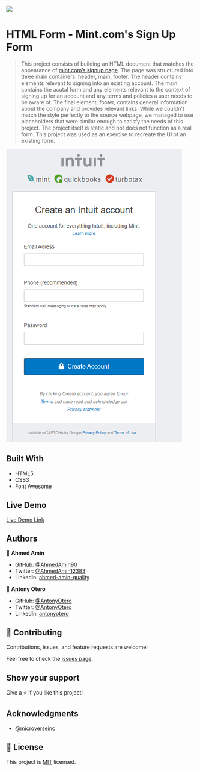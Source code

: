 ![](https://img.shields.io/badge/Microverse-blueviolet)

# HTML Form - Mint.com's Sign Up Form

> This project consists of building an HTML document that matches the appearance of [mint.com’s signup page](https://accounts.intuit.com/signup.html). The page was structured into three main containers: header, main, footer. The header contains elements relevant to signing into an existing account. The main contains the acutal form and any elements relevant to the context of signing up for an account and any terms and policies a user needs to be aware of. The final element, footer, contains general information about the company and provides relevant links. While we couldn't match the style perfectly to the source webpage, we managed to use placeholders that were similar enough to satisfy the needs of this project. The project itself is static and not does not function as a real form. This project was used as an exercise to recreate the UI of an existing form.

![screenshot](./images/app_screenshot.png)

## Built With

- HTML5
- CSS3
- Font Awesome

## Live Demo

[Live Demo Link](https://antonyotero.github.io/signup-form/)

## Authors

👤 **Ahmed Amin**

- GitHub: [@AhmedAmin90](https://github.com/AhmedAmin90)
- Twitter: [@AhmedAmin12383](https://twitter.com/AhmedAmin12383)
- LinkedIn: [ahmed-amin-quality](https://www.linkedin.com/in/ahmed-amin-quality/)

👤 **Antony Otero**

- GitHub: [@AntonyOtero](https://github.com/AntonyOtero)
- Twitter: [@AntonyOtero](https://twitter.com/AntonyOtero)
- LinkedIn: [antonyotero](https://www.linkedin.com/in/antonyotero/)

## 🤝 Contributing

Contributions, issues, and feature requests are welcome!

Feel free to check the [issues page](https://github.com/AntonyOtero/signup-form/issues).

## Show your support

Give a ⭐️ if you like this project!

## Acknowledgments

- [@microverseinc](https://github.com/microverseinc)

## 📝 License

This project is [MIT](LICENSE) licensed.
